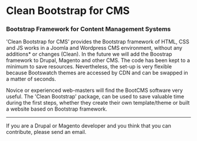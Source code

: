 Clean Bootstrap for CMS
===============

### Bootstrap Framework for Content Management Systems

'Clean Bootstrap for CMS' provides the Bootstrap framework of HTML, CSS and JS works in a Joomla and Wordpress CMS environment, without any additions* or changes (Clean). In the future we will add the Boostrap framework to Drupal, Magento and other CMS. The code has been kept to a minimum to save resources. Nevertheless, the set-up is very flexible because Bootswatch themes are accessed by CDN and can be swapped in a matter of seconds.

Novice or experienced web-masters will find the BootCMS software very useful. The 'Clean Bootstrap' package, can be used to save valuable time during the first steps, whether they create their own template/theme or built a website based on Bootstrap framework.




--------------------                  ------------------

If you are a Drupal or Magento developer and you think that you can contribute, please send an email.
